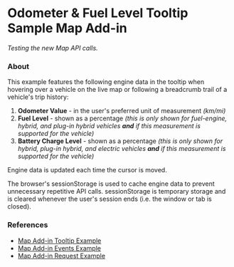 # Odometer & Fuel Level Tooltip Sample Map Add-in

_Testing the new Map API calls._

### About

This example features the following engine data in the tooltip when hovering over a vehicle on the live map or following a breadcrumb trail of a vehicle's trip history:

1) **Odometer Value** - in the user's preferred unit of measurement _(km/mi)_
2) **Fuel Level** - shown as a percentage _(this is only shown for fuel-engine, hybrid, and plug-in hybrid vehicles **and** if this measurement is supported for the vehicle)_
3) **Battery Charge Level** - shown as a percentage _(this is only shown for hybrid, plug-in hybrid, and electric vehicles **and** if this measurement is supported for the vehicle)_

Engine data is updated each time the cursor is moved.

The browser's sessionStorage is used to cache engine data to prevent unnecessary repetitive API calls. sessionStorage is temporary storage and is cleared whenever the user's session ends (i.e. the window or tab is closed).

### References
- [Map Add-in Tooltip Example][tooltip]
- [Map Add-in Events Example][events]
- [Map Add-in Request Example][request]

[tooltip]: https://git.geotab.com/map-add-ins/simple-map-add-ins/tree/master/tooltip
[events]: https://git.geotab.com/map-add-ins/simple-map-add-ins/tree/master/events
[request]: https://git.geotab.com/map-add-ins/simple-map-add-ins/tree/master/request

